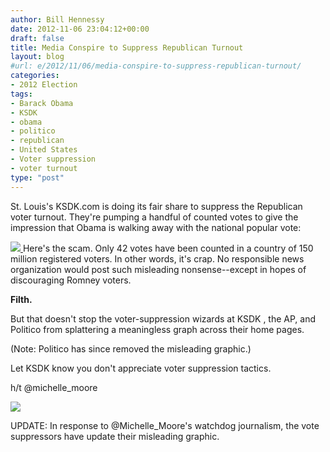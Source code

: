 ```yaml
---
author: Bill Hennessy
date: 2012-11-06 23:04:12+00:00
draft: false
title: Media Conspire to Suppress Republican Turnout
layout: blog
#url: e/2012/11/06/media-conspire-to-suppress-republican-turnout/
categories:
- 2012 Election
tags:
- Barack Obama
- KSDK
- obama
- politico
- republican
- United States
- Voter suppression
- voter turnout
type: "post"
---
```


St. Louis's KSDK.com is doing its fair share to suppress the Republican voter turnout. They're pumping a handful of counted votes to give the impression that Obama is walking away with the national popular vote:

[![](https://ludicrite.files.wordpress.com/2012/11/ksdk.png)
](https://ludicrite.files.wordpress.com/2012/11/ksdk.png)Here's the scam. Only 42 votes have been counted in a country of 150 million registered voters. In other words, it's crap. No responsible news organization would post such misleading nonsense--except in hopes of discouraging Romney voters.

**Filth.**

But that doesn't stop the voter-suppression wizards at KSDK , the AP, and Politico from splattering a meaningless graph across their home pages.

(Note: Politico has since removed the misleading graphic.)

Let KSDK know you don't appreciate voter suppression tactics.

h/t @michelle_moore

[![](https://ludicrite.files.wordpress.com/2012/11/michelle_moore.png)
](https://ludicrite.files.wordpress.com/2012/11/michelle_moore.png)



UPDATE: In response to @Michelle_Moore's watchdog journalism, the vote suppressors have update their misleading graphic.
